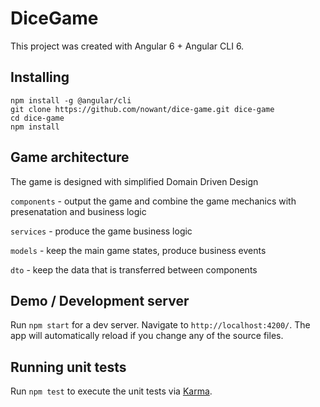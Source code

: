 # DiceGame

This project was created with Angular 6 + Angular CLI 6.

## Installing

```
npm install -g @angular/cli
git clone https://github.com/nowant/dice-game.git dice-game
cd dice-game
npm install
```

## Game architecture

The game is designed with simplified Domain Driven Design

`components` - output the game and сombine the game mechanics with presenatation and business logic

`services` - produce the game business logic

`models` - keep the main game states, produce business events

`dto` - keep the data that is transferred between components

## Demo / Development server

Run `npm start` for a dev server. Navigate to `http://localhost:4200/`. The app will automatically reload if you change any of the source files.

## Running unit tests

Run `npm test` to execute the unit tests via [Karma](https://karma-runner.github.io).

